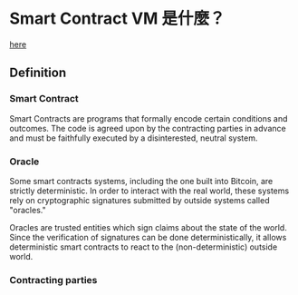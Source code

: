 # Smart Contract VM 是什麼？
[here](https://github.com/codius/codius/wiki/Smart-Oracles:-A-Simple,-Powerful-Approach-to-Smart-Contracts)

## Definition
### Smart Contract
Smart Contracts are programs that formally encode certain conditions and outcomes. The code is agreed upon by the contracting parties in advance and must be faithfully executed by a disinterested, neutral system.
### Oracle
Some smart contracts systems, including the one built into Bitcoin, are strictly deterministic. In order to interact with the real world, these systems rely on cryptographic signatures submitted by outside systems called "oracles."

Oracles are trusted entities which sign claims about the state of the world. Since the verification of signatures can be done deterministically, it allows deterministic smart contracts to react to the (non-deterministic) outside world.
### Contracting parties
